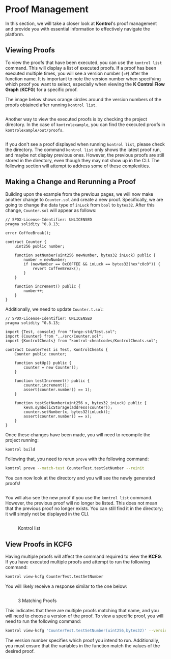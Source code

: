 # Proof Management

In this section, we will take a closer look at **Kontrol**'s proof management and provide you with essential information to effectively navigate the platform.

## Viewing Proofs

To view the proofs that have been executed, you can use the `kontrol list` command. This will display a list of executed proofs. If a proof has been executed multiple times, you will see a version number (`:#`) after the function name. It is important to note the version number when specifying which proof you want to select, especially when viewing the **K Control Flow Graph** (**KCFG**) for a specific proof.

The image below shows orange circles around the version numbers of the proofs obtained after running `kontrol list`.

<figure><img src="../../.gitbook/assets/Screenshot 2024-03-05 at 7.21.14 PM (1).png" alt=""><figcaption></figcaption></figure>

Another way to view the executed proofs is by checking the project directory. In the case of `kontrolexample`, you can find the executed proofs in `kontrolexample/out/proofs`.

<figure><img src="../../.gitbook/assets/Untitled 2.png" alt=""><figcaption></figcaption></figure>

If you don't see a proof displayed when running `kontrol list`, please check the directory. The command `kontrol list` only shows the latest proof run, and maybe not display previous ones. However, the previous proofs are still stored in the directory, even though they may not show up in the CLI. The following section will attempt to address some of these complexities.

## Making a Change and Rerunning a Proof

Building upon the example from the previous pages, we will now make another change to `Counter.sol` and create a new proof. Specifically, we are going to change the data type of `inLuck` from `bool` to `bytes32`. After this change, `Counter.sol` will appear as follows:

```solidity
// SPDX-License-Identifier: UNLICENSED
pragma solidity ^0.8.13;

error CoffeeBreak();

contract Counter {
    uint256 public number;

    function setNumber(uint256 newNumber, bytes32 inLuck) public {
        number = newNumber;
        if (newNumber == 0xC0FFEE && inLuck == bytes32(hex"c0c0")) {
            revert CoffeeBreak();
        }
    }

    function increment() public {
        number++;
    }
}
```

Additionally, we need to update `Counter.t.sol`:

```solidity
// SPDX-License-Identifier: UNLICENSED
pragma solidity ^0.8.13;

import {Test, console} from "forge-std/Test.sol";
import {Counter} from "../src/Counter.sol";
import {KontrolCheats} from "kontrol-cheatcodes/KontrolCheats.sol";

contract CounterTest is Test, KontrolCheats {
    Counter public counter;

    function setUp() public {
        counter = new Counter();
    }

    function testIncrement() public {
        counter.increment();
        assert(counter.number() == 1);
    }

    function testSetNumber(uint256 x, bytes32 inLuck) public {
        kevm.symbolicStorage(address(counter));
        counter.setNumber(x, bytes32(inLuck));
        assert(counter.number() == x);
    }
}
```

Once these changes have been made, you will need to recompile the project running:

```bash
kontrol build
```

Following that, you need to rerun `prove` with the following command:

```bash
kontrol prove --match-test CounterTest.testSetNumber --reinit
```

You can now look at the directory and you will see the newly generated proofs!

<figure><img src="../../.gitbook/assets/Untitled.png" alt=""><figcaption></figcaption></figure>

You will also see the new proof if you use the `kontrol list` command. However, the previous proof will no longer be listed. This does not mean that the previous proof no longer exists. You can still find it in the directory; it will simply not be displayed in the CLI.

<figure><img src="../../.gitbook/assets/Screenshot 2024-03-05 at 7.39.16 PM.png" alt=""><figcaption><p>Kontrol list</p></figcaption></figure>

## View Proofs in KCFG

Having multiple proofs will affect the command required to view the **KCFG**. If you have executed multiple proofs and attempt to run the following command:

```bash
kontrol view-kcfg CounterTest.testSetNumber
```

You will likely receive a response similar to the one below:

<figure><img src="../../.gitbook/assets/Screenshot 2024-03-05 at 7.40.19 PM.png" alt=""><figcaption><p>3 Matching Proofs</p></figcaption></figure>

This indicates that there are multiple proofs matching that name, and you will need to choose a version of the proof. To view a specific proof, you will need to run the following command:

```bash
kontrol view-kcfg 'CounterTest.testSetNumber(uint256,bytes32)' --version 0
```

The version number specifies which proof you intend to run. Additionally, you must ensure that the variables in the function match the values of the desired proof.
